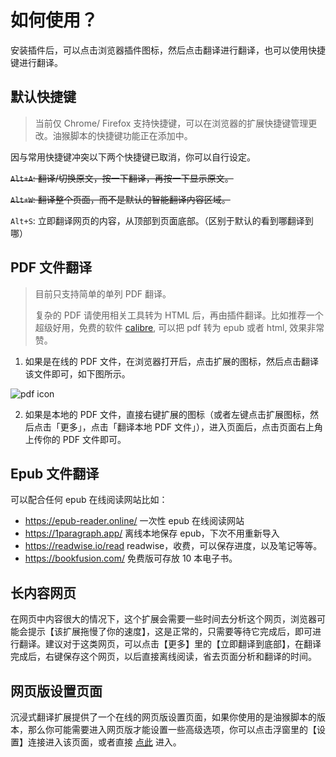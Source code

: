 # 如何使用？

安装插件后，可以点击浏览器插件图标，然后点击翻译进行翻译，也可以使用快捷键进行翻译。

## 默认快捷键

> 当前仅 Chrome/ Firefox 支持快捷键，可以在浏览器的扩展快捷键管理更改。油猴脚本的快捷键功能正在添加中。

因与常用快捷键冲突以下两个快捷键已取消，你可以自行设定。

~~`Alt+A`: 翻译/切换原文，按一下翻译，再按一下显示原文。~~

~~`Alt+W`: 翻译整个页面，而不是默认的智能翻译内容区域。~~

`Alt+S`: 立即翻译网页的内容，从顶部到页面底部。（区别于默认的看到哪翻译到哪）

## PDF 文件翻译

> 目前只支持简单的单列 PDF 翻译。
>
> 复杂的 PDF 请使用相关工具转为 HTML 后，再由插件翻译。比如推荐一个超级好用，免费的软件 [calibre](https://calibre-ebook.com/), 可以把 pdf 转为 epub 或者 html, 效果非常赞。

1. 如果是在线的 PDF 文件，在浏览器打开后，点击扩展的图标，然后点击翻译该文件即可，如下图所示。

![pdf icon](https://immersive-translate.owenyoung.com/assets/pdf-browser-action.png)

2. 如果是本地的 PDF 文件，直接右键扩展的图标（或者左键点击扩展图标，然后点击「更多」，点击「翻译本地 PDF 文件」），进入页面后，点击页面右上角上传你的 PDF 文件即可。

## Epub 文件翻译

可以配合任何 epub 在线阅读网站比如：

- <https://epub-reader.online/> 一次性 epub 在线阅读网站
- <https://1paragraph.app/> 离线本地保存 epub，下次不用重新导入
- <https://readwise.io/read> readwise，收费，可以保存进度，以及笔记等等。
- <https://bookfusion.com/> 免费版可存放 10 本电子书。

## 长内容网页

在网页中内容很大的情况下，这个扩展会需要一些时间去分析这个网页，浏览器可能会提示【该扩展拖慢了你的速度】，这是正常的，只需要等待它完成后，即可进行翻译。建议对于这类网页，可以点击【更多】里的【立即翻译到底部】，在翻译完成后，右键保存这个网页，以后直接离线阅读，省去页面分析和翻译的时间。

## 网页版设置页面

沉浸式翻译扩展提供了一个在线的网页版设置页面，如果你使用的是油猴脚本的版本，那么你可能需要进入网页版才能设置一些高级选项，你可以点击浮窗里的【设置】连接进入该页面，或者直接 [点此](https://immersive-translate.owenyoung.com/options/) 进入。
